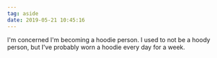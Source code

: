 ```yaml
---
tag: aside
date: 2019-05-21 10:45:16
---
```

I'm concerned I'm becoming a hoodie person. I used to not be a hoody person, but I've probably worn a hoodie every day for a week. 
